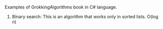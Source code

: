 Examples of GrokkingAlgorithms book in C# language.

1. Binary search: This is an algorithm that works only in sorted lists. O(log n)
